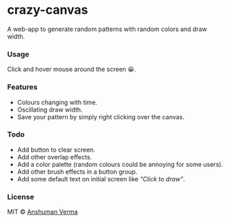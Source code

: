 # crazy-canvas

A web-app to generate random patterns with random colors and draw width.

### Usage
Click and hover mouse around the screen :grinning:.

### Features
* Colours changing with time.
* Oscillating draw width.
* Save your pattern by simply right clicking over the canvas.

### Todo
* Add button to clear screen.
* Add other overlap effects.
* Add a color palette (random colours could be annoying for some users).
* Add other brush effects in a button group.
* Add some default text on initial screen like *"Click to draw"*. 

### License
MIT © [Anshuman Verma](https://github.com/Anshuman-Verma)